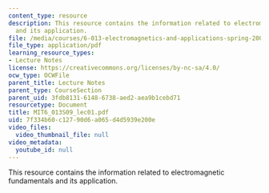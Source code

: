 ```yaml
---
content_type: resource
description: This resource contains the information related to electromagnetic fundamentals
  and its application.
file: /media/courses/6-013-electromagnetics-and-applications-spring-2009/7f334b60c12790d6a065d4d5939e200e_MIT6_013S09_lec01.pdf
file_type: application/pdf
learning_resource_types:
- Lecture Notes
license: https://creativecommons.org/licenses/by-nc-sa/4.0/
ocw_type: OCWFile
parent_title: Lecture Notes
parent_type: CourseSection
parent_uid: 3fdb8131-6148-6738-aed2-aea9b1cebd71
resourcetype: Document
title: MIT6_013S09_lec01.pdf
uid: 7f334b60-c127-90d6-a065-d4d5939e200e
video_files:
  video_thumbnail_file: null
video_metadata:
  youtube_id: null
---
```

This resource contains the information related to electromagnetic fundamentals and its application.
